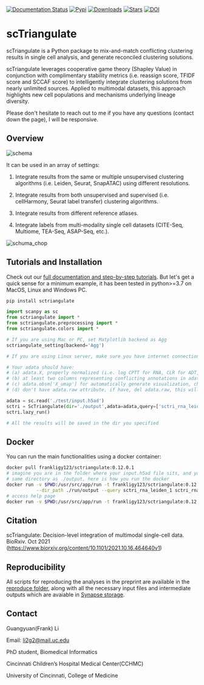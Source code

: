 [![Documentation Status](https://readthedocs.org/projects/sctriangulate/badge/?version=latest)](https://sctriangulate.readthedocs.io/en/latest/?badge=latest)  [![Pypi](https://img.shields.io/pypi/v/sctriangulate?logo=PyPI)](https://pypi.org/project/sctriangulate/)  [![Downloads](https://pepy.tech/badge/sctriangulate)](https://pypi.org/project/sctriangulate/)  [![Stars](https://img.shields.io/github/stars/frankligy/scTriangulate)](https://github.com/frankligy/scTriangulate/stargazers) [![DOI](https://zenodo.org/badge/351979355.svg)](https://zenodo.org/badge/latestdoi/351979355)



# scTriangulate

scTriangulate is a Python package to mix-and-match conflicting clustering results in single cell analysis, and generate reconciled clustering solutions.

scTriangulate leverages cooperative game theory (Shapley Value) in conjunction with complimentary stability metrics (i.e. reassign score, TFIDF score and SCCAF score) to intelligently integrate clustering solutions from nearly unlimited sources. Applied to multimodal datasets, this approach highlights new cell populations and mechanisms underlying lineage diversity.

Please don't hesitate to reach out to me if you have any questions (contact down the page), I will be responsive.

## Overview

![schema](./image/schema.png)

It can be used in an array of settings:

1. Integrate results from the same or multiple unsupervised clustering algorithms (i.e. Leiden, Seurat, SnapATAC) using different resolutions.

2. Integrate results from both unsupervised and supervised (i.e. cellHarmony, Seurat label transfer) clustering algorithms.

3. Integrate results from different reference atlases.

4. Integrate labels from multi-modality single cell datasets (CITE-Seq, Multiome, TEA-Seq, ASAP-Seq, etc.).

![schuma_chop](./image/schema_chop.png)

## Tutorials and Installation

Check out our [full documentation and step-by-step tutorials](https://sctriangulate.readthedocs.io/en/latest/get_started.html). But let's get a quick sense for a minimum example, it has been tested in python>=3.7 on MacOS, Linux and Windows PC.

```bash
pip install sctriangulate
```

```python
import scanpy as sc
from sctriangulate import *
from sctriangulate.preprocessing import *
from sctriangulate.colors import *

# If you are using Mac or PC, set Matplotlib backend as Agg
sctriangulate_setting(backend='Agg')

# If you are using Linux server, make sure you have internet connections

# Your adata should have:
# (a) adata.X, properly normalized (i.e. log CPTT for RNA, CLR for ADT, etc), check sctriangulate.preprocessing.Normalization for various choices
# (b) at least two columns representing conflicting annotations in adata.obs, passed to query argument
# (c) adata.obsm['X_umap'] for automatically generate visualization, check sctriangulate.preprocessing.scanpy_recipe to generate umap 
# (d) don't have adata.raw attribute, if have, del adata.raw, this will interfere how scanpy calculate marker genes

adata = sc.read('./test/input.h5ad')
sctri = ScTriangulate(dir='./output',adata=adata,query=['sctri_rna_leiden_1','sctri_rna_leiden_2','sctri_rna_leiden_3'])
sctri.lazy_run()

# All the results will be saved in the dir you specified
```

## Docker

You can run the main functionalities using a docker container:

```bash
docker pull frankligy123/sctriangulate:0.12.0.1
# imagine you are in the folder where your input.h5ad file sits, and you want to save your results to a new folder in the
# same directory as ./output, here is how you run the docker
docker run -v $PWD:/usr/src/app/run -t frankligy123/sctriangulate:0.12.0.1 --adata_path ./run/input.h5ad \
           --dir_path ./run/output --query sctri_rna_leiden_1 sctri_rna_leiden_2 sctri_rna_leiden_3
# access help page
docker run -v $PWD:/usr/src/app/run -t frankligy123/sctriangulate:0.12.0.1 --help
```


## Citation

scTriangulate: Decision-level integration of multimodal single-cell data. BioRxiv. Oct 2021 (https://www.biorxiv.org/content/10.1101/2021.10.16.464640v1)

## Reproducibility

All scripts for reproducing the analyses in the preprint are available in the [reproduce folder](https://github.com/frankligy/scTriangulate/tree/main/reproduce), along 
with all the necessary input files and intermediate outputs which are avaiable in [Synapse storage](https://www.synapse.org/#!Synapse:syn26320337/files/).

## Contact

Guangyuan(Frank) Li

Email: li2g2@mail.uc.edu

PhD student, Biomedical Informatics

Cincinnati Children’s Hospital Medical Center(CCHMC)

University of Cincinnati, College of Medicine
